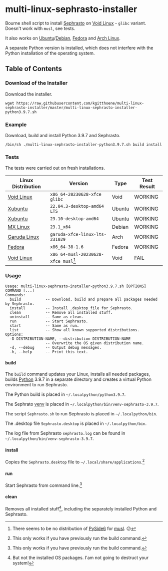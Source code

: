 # multi-linux-sephrasto-installer
Bourne shell script to install [Sephrasto](https://github.com/Aeolitus/Sephrasto) on [Void Linux](https://voidlinux.org/) - `glibc` variant. Doesn't work with `musl`, see tests.

It also works on [Ubuntu](https://ubuntu.com/)/[Debian](https://www.debian.org/), [Fedora](https://getfedora.org/) and [Arch Linux](https://archlinux.org/).

A separate Python version is installed, which does not interfere with the Python installation of the operating system.

## Table of Contents

### Download of the Installer
Download the installer.
```
wget https://raw.githubusercontent.com/kgitthoene/multi-linux-sephrasto-installer/master/multi-linux-sephrasto-installer-python3.9.7.sh
```

### Example

Download, build and install Python 3.9.7 and Sephrasto.

```
/bin/sh ./multi-linux-sephrasto-installer-python3.9.7.sh build install
```

### Tests

The tests were carried out on fresh installations.

| Linux Distribution                        | Version                              | Type        | Test Result |
| ----------                                | ----------                           | ----------  | ----------  |
| [Void Linux](https://voidlinux.org/)      | `x86_64-20230628-xfce glibc`         | Void        | WORKING     |
| [Xubuntu](https://xubuntu.org/)           | `22.04.3-desktop-amd64 LTS`          | Ubuntu      | WORKING     |
| [Xubuntu](https://xubuntu.org/)           | `23.10-desktop-amd64`                | Ubuntu      | WORKING     |
| [MX Linux](https://mxlinux.org/)          | `23.1_x64`                           | Debian      | WORKING     |
| [Garuda Linux](https://garudalinux.org/)  | `garuda-xfce-linux-lts-231029`       | Arch        | WORKING     |
| [Fedora](https://getfedora.org/)          | `x86_64-38-1.6`                      | Fedora      | WORKING     |
| [Void Linux](https://voidlinux.org/)      | `x86_64-musl-20230628-xfce musl`[^1] | Void        | FAIL        |

[^1]: There seems to be no distribution of [PySide6](https://pypi.org/project/PySide6/) for [musl](https://www.musl-libc.org/). :confused:

### Usage

```
Usage: multi-linux-sephrasto-installer-python3.9.7.sh [OPTIONS] COMMAND [...]
Commands:
  build           -- Download, build and prepare all packages needed by Sephrasto.
  install         -- Install .desktop file for Sephrasto.
  clean           -- Remove all installed stuff.
  uninstall       -- Same as clean.
  run             -- Start Sephrasto.
  start           -- Same as run.
  list            -- Show all known supported distributions.
Options:
  -D DISTRIBUTION-NAME, --distribution DISTRIBUTION-NAME
                  -- Overwrite the OS given distribution name.
  -d, --debug     -- Output debug messages.
  -h, --help      -- Print this text.
```

#### build

The `build` command updates your Linux, installs all needed packages, builds [Python](https://www.python.org/) 3.9.7 in a separate directory and creates a virtual Python environment to run Sephrasto.

The Python build is placed in `~/.localpython/python3.9.7`.

The Sephrato [venv](https://docs.python.org/3/library/venv.html) is placed in `~/.localpython/bin/venv-sephrasto-3.9.7`.

The script `Sephrasto.sh` to run Sephrasto is placed in `~/.localpython/bin`.

The .desktop file `Sephrasto.desktop` is placed in `~/.localpython/bin`.

The log file from Sephrasto `sephrasto.log` can be found in `~/.localpython/bin/venv-sephrasto-3.9.7`.

#### install

Copies the `Sephrasto.desktop` file to `~/.local/share/applications`.[^2]

#### run

Start Sephrasto from command line.[^2]

[^2]: This only works if you have previously run the build command.

#### clean

Removes all installed stuff[^3], including the separately installed Python and Sephrasto.

[^3]: But not the installed OS packages.
  I'am not going to destruct your system!
